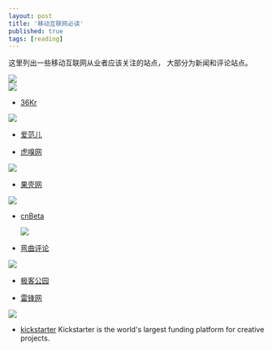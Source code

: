 ```yaml
---
layout: post
title: '移动互联网必读'
published: true
tags: [reading]
---
```


这里列出一些移动互联网从业者应该关注的站点， 大部分为新闻和评论站点。

<div id="container" class="js-masonry"
  data-masonry-options='{ "columnWidth": 200, "itemSelector": ".item" }'>
	<div class="item"> 
	  	<a href="http://www.36kr.com/">
	  		<img src="http://a.36krcnd.com/photo/6fbcd8eda0c0d0ce194b208005376e92.png" />
	  	</a>
	</div>
  </div>

  <div id="container" class="js-masonry"
  data-masonry-options='{ "columnWidth": 200, "itemSelector": ".item" }'>
	<div class="item"> 
	  	<a href="http://www.36kr.com/">
	  		<img src="http://www.huxiu.com/static/img/top_logo.png" />
	  	</a>
	</div>
  </div>

- [36Kr](http://www.36kr.com/)

<a href="http://www.36kr.com/"><img src="http://a.36krcnd.com/photo/6fbcd8eda0c0d0ce194b208005376e92.png"></a>

- [爱范儿](http://www.ifanr.com/)

- [虎嗅网](http://www.huxiu.com/)

<a href="http://www.huxiu.com/"><img src="http://www.huxiu.com/static/img/top_logo.png"></a>

- [果壳网](http://www.guokr.com/)

<a href="http://www.guokr.com/"><img src="http://static.guokr.com/skin/imgs/4-logo.png"></a>

- [cnBeta](http://www.cnbeta.com/)

  <a href="http://www.cnbeta.com/"><img src="http://static.cnbetacdn.com/assets/images/logo.gif"></a>

- [弯曲评论](http://www.valleytalk.org/)

<a href="http://www.valleytalk.org/"><img src="http://www.valleytalk.org/wp-content/themes/tektalk/Tektalk_logo_seal.gif"></a>

- [极客公园](http://www.geekpark.net/)

- [雷锋网](http://www.leiphone.com/)

<a href="http://www.leiphone.com/"><img src="http://files.leiphone.com/images/v4/logo.png"></a>

- [kickstarter](http://www.kickstarter.com/) Kickstarter is the world's largest funding platform for creative projects.
